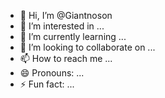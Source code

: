 - 👋 Hi, I’m @Giantnoson
- 👀 I’m interested in ...
- 🌱 I’m currently learning ...
- 💞️ I’m looking to collaborate on ...
- 📫 How to reach me ...
- 😄 Pronouns: ...
- ⚡ Fun fact: ...

<!---
Giantnoson/Giantnoson is a ✨ special ✨ repository because its `README.md` (this file) appears on your GitHub profile.
You can click the Preview link to take a look at your changes.
--->
